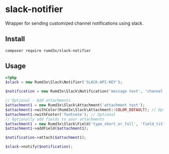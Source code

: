 # slack-notifier
Wrapper for sending customized channel notifications using slack.

## Install
```
composer require rumd3x/slack-notifier
```

## Usage
```php
<?php
$slack = new Rumd3x\Slack\Notifier('SLACK-API-KEY');

$notification = new Rumd3x\Slack\Notification('message text', 'channel', 'api-user');

// Optional - Add attachments
$attachment1 = new Rumd3x\Slack\Attachment('attachment text');
$attachment1->withColor(Rumd3x\Slack\Attachment::COLOR_DEFAULT); // Optional
$attachment1->withFooter('footnote'); // Optional
// Optionally add fields to your attachments
$attachment1 = new Rumd3x\Slack\Field('type_short_or_full', 'field_title', 'description_optional');
$attachment1->addField($attachment1);

$notification->attach($attachment1);

$slack->notify($notification);
```
